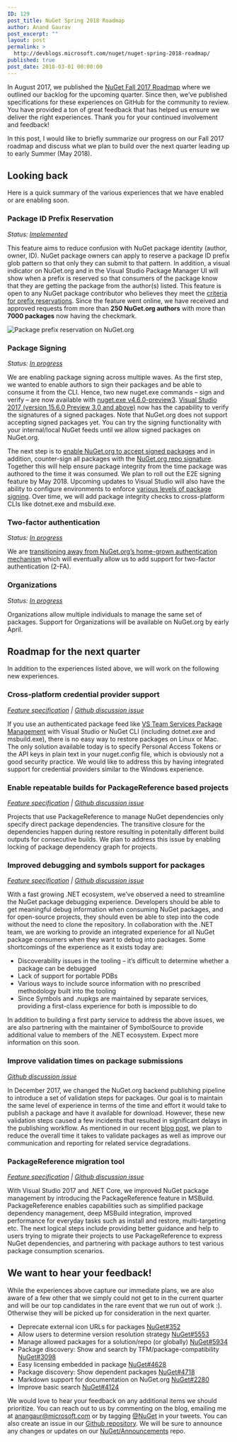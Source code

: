 ```yaml
---
ID: 129
post_title: NuGet Spring 2018 Roadmap
author: Anand Gaurav
post_excerpt: ""
layout: post
permalink: >
  http://devblogs.microsoft.com/nuget/nuget-spring-2018-roadmap/
published: true
post_date: 2018-03-01 00:00:00
---
```

In August 2017, we published the [NuGet Fall 2017 Roadmap][1] where we outlined our backlog for the upcoming quarter. Since then, we’ve published specifications for these experiences on GitHub for the community to review. You have provided a ton of great feedback that has helped us ensure we deliver the right experiences. Thank you for your continued involvement and feedback!

In this post, I would like to briefly summarize our progress on our Fall 2017 roadmap and discuss what we plan to build over the next quarter leading up to early Summer (May 2018).

## Looking back

Here is a quick summary of the various experiences that we have enabled or are enabling soon.

### Package ID Prefix Reservation

*Status: [Implemented][2]*

This feature aims to reduce confusion with NuGet package identity (author, owner, ID). NuGet package owners can apply to reserve a package ID prefix glob pattern so that only they can submit to that pattern. In addition, a visual indicator on NuGet.org and in the Visual Studio Package Manager UI will show when a prefix is reserved so that consumers of the package know that they are getting the package from the author(s) listed. This feature is open to any NuGet package contributor who believes they meet the [criteria for prefix reservations][2]. Since the feature went online, we have received and approved requests from more than **250 NuGet.org authors** with more than **7000 packages** now having the checkmark.

![Package prefix reservation on NuGet.org][3]

### Package Signing

*Status: [In progress][4]*

We are enabling package signing across multiple waves. As the first step, we wanted to enable authors to sign their packages and be able to consume it from the CLI. Hence, two new nuget.exe commands – sign and verify – are now available with [nuget.exe v4.6.0-preview3][5]. [Visual Studio 2017 (version 15.6.0 Preview 3.0 and above)][6] now has the capability to verify the signatures of a signed packages. Note that NuGet.org does not support accepting signed packages yet. You can try the signing functionality with your internal/local NuGet feeds until we allow signed packages on NuGet.org.

The next step is to [enable NuGet.org to accept signed packages][7] and in addition, counter-sign all packages with the [NuGet.org repo signature][8]. Together this will help ensure package integrity from the time package was authored to the time it was consumed. We plan to roll out the E2E signing feature by May 2018. Upcoming updates to Visual Studio will also have the ability to configure environments to enforce [various levels of package signing][9]. Over time, we will add package integrity checks to cross-platform CLIs like dotnet.exe and msbuild.exe.

### Two-factor authentication

*Status: [In progress][10]*

We are [transitioning away from NuGet.org’s home-grown authentication mechanism][11] which will eventually allow us to add support for two-factor authentication (2-FA).

### Organizations

*Status: [In progress][12]*

Organizations allow multiple individuals to manage the same set of packages. Support for Organizations will be available on NuGet.org by early April.

## Roadmap for the next quarter

In addition to the experiences listed above, we will work on the following new experiences.

### Cross-platform credential provider support

*[Feature specification][13] | [Github discussion issue][14]*

If you use an authenticated package feed like [VS Team Services Package Management][15] with Visual Studio or NuGet CLI (including dotnet.exe and msbuild.exe), there is no easy way to restore packages on Linux or Mac. The only solution available today is to specify Personal Access Tokens or the API keys in plain text in your nuget.config file, which is obviously not a good security practice. We would like to address this by having integrated support for credential providers similar to the Windows experience.

### Enable repeatable builds for PackageReference based projects

*[Feature specification][16] | [Github discussion issue][17]*

Projects that use PackageReference to manage NuGet dependencies only specify direct package dependencies. The transitive closure for the dependencies happen during restore resulting in potenitally different build outputs for consecutive builds. We plan to address this issue by enabling locking of package dependency graph for projects.

### Improved debugging and symbols support for packages

*[Feature specification][18] | [Github discussion issue][19]*

With a fast growing .NET ecosystem, we’ve observed a need to streamline the NuGet package debugging experience. Developers should be able to get meaningful debug information when consuming NuGet packages, and for open-source projects, they should even be able to step into the code without the need to clone the repository. In collaboration with the .NET team, we are working to provide an integrated experience for all NuGet package consumers when they want to debug into packages. Some shortcomings of the experience as it exists today are:

*   Discoverability issues in the tooling – it’s difficult to determine whether a package can be debugged
*   Lack of support for portable PDBs
*   Various ways to include source information with no prescribed methodology built into the tooling
*   Since Symbols and .nupkgs are maintained by separate services, providing a first-class experience for both is impossible to do

In addition to building a first party service to address the above issues, we are also partnering with the maintainer of SymbolSource to provide additional value to members of the .NET ecosystem. Expect more information on this soon.

### Improve validation times on package submissions

*[Github discussion issue][20]*

In December 2017, we changed the NuGet.org backend publishing pipeline to introduce a set of validation steps for packages. Our goal is to maintain the same level of experience in terms of the time and effort it would take to publish a package and have it available for download. However, these new validation steps caused a few incidents that resulted in significant delays in the publishing workflow. As mentioned in our recent [blog post][21], we plan to reduce the overall time it takes to validate packages as well as improve our communication and reporting for related service degradations.

### PackageReference migration tool

*[Feature specification][22] | [Github discussion issue][23]*

With Visual Studio 2017 and .NET Core, we improved NuGet package management by introducing the PackageReference feature in MSBuild. PackageReference enables capabilities such as simplified package dependency management, deep MSBuild integration, improved performance for everyday tasks such as install and restore, multi-targeting etc. The next logical steps include providing better guidance and help to users trying to migrate their projects to use PackageReference to express NuGet dependencies, and partnering with package authors to test various package consumption scenarios.

## We want to hear your feedback!

While the experiences above capture our immediate plans, we are also aware of a few other that we simply could not get to in the current quarter and will be our top candidates in the rare event that we run out of work :). Otherwise they will be picked up for consideration in the next quarter.

*   Deprecate external icon URLs for packages [NuGet#352][24]
*   Allow users to determine version resolution strategy [NuGet#5553][25]
*   Manage allowed packages for a solution/repo (or globally) [NuGet#5934][26]
*   Package discovery: Show and search by TFM/package-compatibility [NuGet#3098][27]
*   Easy licensing embedded in package [NuGet#4628][28]
*   Package discovery: Show dependent packages [NuGet#4718][29]
*   Markdown support for documentation on NuGet.org [NuGet#2280][30]
*   Improve basic search [NuGet#4124][31]

We would love to hear your feedback on any additional items we should prioritize. You can reach out to us by commenting on the blog, emailing me at <anangaur@microsoft.com> or by tagging [@NuGet][32] in your tweets. You can also create an issue in our [Github repository][33]. We will be sure to announce any changes or updates on our [NuGet/Announcements][34] repo.

 [1]: https://blog.nuget.org/20170809/NuGet-Fall-2017-Roadmap.html
 [2]: https://docs.microsoft.com/en-us/nuget/reference/id-prefix-reservation
 [3]: https://docs.microsoft.com/en-us/nuget/reference/media/nuget-gallery-reserved-prefix.png
 [4]: https://github.com/NuGet/Announcements/issues/6
 [5]: https://www.nuget.org/downloads
 [6]: https://www.visualstudio.com/downloads/
 [7]: https://github.com/NuGet/Announcements/issues/18
 [8]: https://github.com/NuGet/Announcements/issues/15
 [9]: https://github.com/NuGet/Home/wiki/%5BSpec%5D-NuGet-Package-Signing-Client-Policy
 [10]: https://github.com/NuGet/Announcements/issues/3
 [11]: https://blog.nuget.org/20180227/Deprecating-NuGet-org-authentication.html
 [12]: https://github.com/NuGet/Announcements/issues/4
 [13]: https://aka.ms/nuget-xplat-auth
 [14]: https://github.com/NuGet/Home/issues/6486
 [15]: https://www.visualstudio.com/team-services/package-management
 [16]: https://github.com/NuGet/Home/wiki/Enable-repeatable-builds-for-PackageReference-based-projects
 [17]: https://github.com/nuget/home/issues/5602
 [18]: https://github.com/NuGet/Home/wiki/NuGet-Package-Debugging-&-Symbols-Improvements
 [19]: https://github.com/NuGet/Home/issues/6104
 [20]: https://github.com/NuGet/NuGetGallery/issues/5560
 [21]: https://blog.nuget.org/20180201/NuGet-package-publishing-workflow-behind-the-scenes.html
 [22]: https://github.com/NuGet/Home/wiki/packages.config-%28PC%29-to-PackageReference-%28PR%29-Upgrader
 [23]: https://github.com/NuGet/Home/issues/5877
 [24]: https://github.com/NuGet/Home/issues/352
 [25]: https://github.com/NuGet/Home/issues/5553
 [26]: https://github.com/NuGet/Home/issues/5934
 [27]: https://github.com/NuGet/NuGetGallery/issues/3098
 [28]: https://github.com/NuGet/Home/issues/4628
 [29]: https://github.com/NuGet/NuGetGallery/issues/4718
 [30]: https://github.com/NuGet/NuGetGallery/issues/2280
 [31]: https://github.com/NuGet/NuGetGallery/issues/4124
 [32]: https://twitter.com/nuget
 [33]: https://github.com/NuGet/Home/issues/new
 [34]: https://github.com/NuGet/Announcements